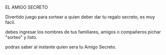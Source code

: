 EL AMIGO SECRETO

Divertido juego para sortear a quien deber dar tu regalo secreto, es muy facil.

debes ingresar los nombres de tus familiares, amigos o compañeros pichar "sorteo" y listo.

podras saber al instante quien sera tu Amigo Secreto.

